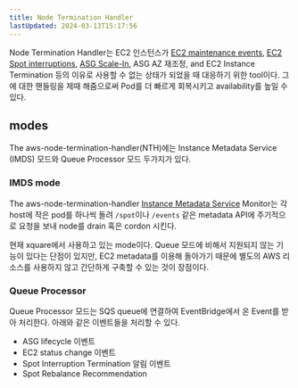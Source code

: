 ```yaml
---
title: Node Termination Handler
lastUpdated: 2024-03-13T15:17:56
---
```


Node Termination Handler는 EC2 인스턴스가 [EC2 maintenance events](https://docs.aws.amazon.com/AWSEC2/latest/UserGuide/monitoring-instances-status-check_sched.html), [EC2 Spot interruptions](https://docs.aws.amazon.com/AWSEC2/latest/UserGuide/spot-interruptions.html), [ASG Scale-In](https://docs.aws.amazon.com/autoscaling/ec2/userguide/AutoScalingGroupLifecycle.html#as-lifecycle-scale-in), ASG AZ 재조정, and EC2 Instance Termination 등의 이유로 사용할 수 없는 상태가 되었을 때 대응하기 위한 tool이다. 그에 대한 핸들링을 제때 해줌으로써 Pod를 더 빠르게 회복시키고 availability를 높일 수 있다.

## modes

The aws-node-termination-handler(NTH)에는 Instance Metadata Service (IMDS) 모드와 Queue Processor 모드 두가지가 있다.

### IMDS mode

The aws-node-termination-handler [Instance Metadata Service](https://docs.aws.amazon.com/AWSEC2/latest/UserGuide/ec2-instance-metadata.html) Monitor는 각 host에 작은 pod를 하나씩 돌려 `/spot`이나 `/events` 같은 metadata API에 주기적으로 요청을 보내 node를 drain 혹은 cordon 시킨다.

현재 xquare에서 사용하고 있는 mode이다. Queue 모드에 비해서 지원되지 않는 기능이 있다는 단점이 있지만, EC2 metadata를 이용해 돌아가기 때문에 별도의 AWS 리소스를 사용하지 않고 간단하게 구축할 수 있는 것이 장점이다.

### Queue Processor

Queue Processor 모드는 SQS queue에 연결하여 EventBridge에서 온 Event를 받아 처리한다. 아래와 같은 이벤트들을 처리할 수 있다.

- ASG lifecycle 이벤트
- EC2 status change 이벤트
- Spot Interruption Termination 알림 이벤트
- Spot Rebalance Recommendation